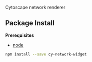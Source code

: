 Cytoscape network renderer

Package Install
---------------

**Prerequisites**
- [node](http://nodejs.org/)

```bash
npm install --save cy-network-widget
```
